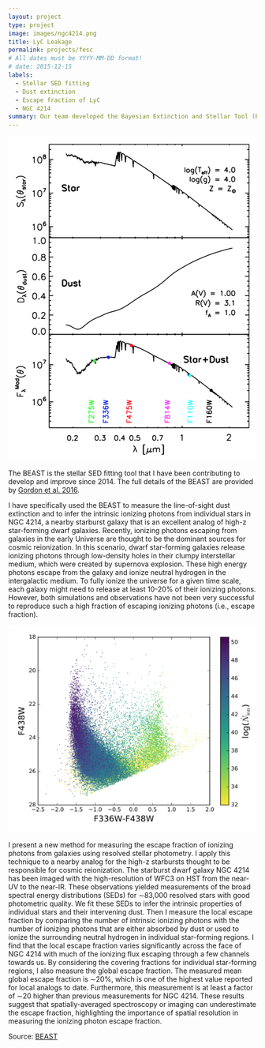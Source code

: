 ```yaml
---
layout: project
type: project
image: images/ngc4214.png
title: LyC Leakage
permalink: projects/fesc
# All dates must be YYYY-MM-DD format!
# date: 2015-12-15
labels:
  - Stellar SED fitting
  - Dust extinction
  - Escape fraction of LyC
  - NGC 4214
summary: Our team developed the Bayesian Extinction and Stellar Tool (BEAST). I use the BEAST to fit the ultraviolet to near-infrared photometric SEDs of stars in NGC 4214 to extract stellar and dust extinction parameters. 
---
```


<img class="ui small right floated rounded image" src="../images/beast.png">

The BEAST is the stellar SED fitting tool that I have been contributing to develop and improve since 2014. The full details of the BEAST are provided by [Gordon et al. 2016](http://adsabs.harvard.edu/abs/2016ApJ...826..104G).

I have specifically used the BEAST to measure the line-of-sight dust extinction and to infer the intrinsic ionizing photons from individual stars in NGC 4214, a nearby starburst galaxy that is an excellent analog of high-z star-forming dwarf galaxies. Recently, ionizing photons escaping from galaxies in the early Universe are thought to be the dominant sources for cosmic reionization. In this scenario, dwarf star-forming galaxies release ionizing photons through low-density holes in their clumpy interstellar medium, which were created by supernova explosion. These high energy photons escape from the galaxy and ionize neutral hydrogen in the intergalactic medium. To fully ionize the universe for a given time scale, each galaxy might need to release at least 10-20% of their ionizing photons. However, both simulations and observations have not been very successful to reproduce such a high fraction of escaping ionizing photons (i.e., escape fraction).

<img class="ui medium right floated rounded image" src="../images/ngc4214_Nion.png">

I present a new method for measuring the escape fraction of ionizing photons from galaxies using resolved stellar photometry. I apply this technique to a nearby analog for the high-z starbursts thought to be responsible for cosmic reionization. The starburst dwarf galaxy NGC 4214 has been imaged with the high-resolution of WFC3 on HST from the near-UV to the near-IR. These observations yielded measurements of the broad spectral energy distributions (SEDs) for ∼83,000 resolved stars with good photometric quality. We fit these SEDs to infer the intrinsic properties of individual stars and their intervening dust. Then I measure the local escape fraction by comparing the number of intrinsic ionizing photons with the number of ionizing photons that are either absorbed by dust or used to ionize the surrounding neutral hydrogen in individual star-forming regions. I find that the local escape fraction varies significantly across the face of NGC 4214 with much of the ionizing flux escaping through a few channels towards us. By considering the covering fractions for individual star-forming regions, I also measure the global escape fraction. The measured mean global escape fraction is ∼20%, which is one of the highest value reported for local analogs to date. Furthermore, this measurement is at least a factor of ∼20 higher than previous measurements for NGC 4214. These results suggest that spatially-averaged spectroscopy or imaging can underestimate the escape fraction, highlighting the importance of spatial resolution in measuring the ionizing photon escape fraction.

 
Source: <a href="https://github.com/BEAST-Fitting/beast"><i class="large github icon"></i>BEAST</a>
